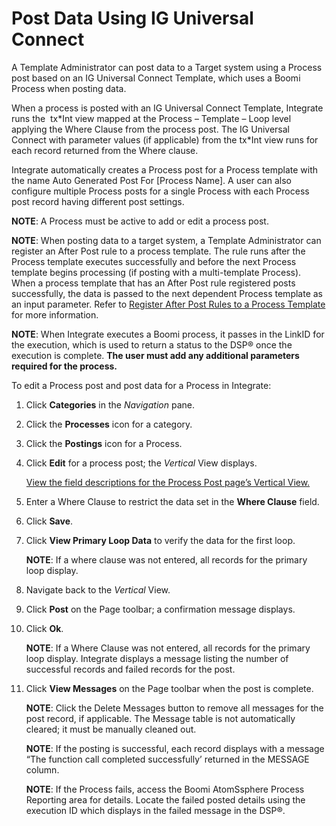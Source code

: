 # Post Data Using IG Universal Connect

A Template Administrator can post data to a Target system using a
Process post based on an IG Universal Connect Template, which uses a
Boomi Process when posting data.

When a process is posted with an IG Universal Connect Template,
Integrate runs the  tx\*Int view mapped at the Process – Template – Loop
level applying the Where Clause from the process post. The IG Universal
Connect with parameter values (if applicable) from the tx\*Int view runs
for each record returned from the Where clause.

Integrate automatically creates a Process post for a Process template
with the name Auto Generated Post For \[Process Name\]. A user can also
configure multiple Process posts for a single Process with each Process
post record having different post settings.

<span style="font-weight: bold;">NOTE</span>: A Process must be active
to add or edit a process post.

<span style="font-weight: bold;">NOTE</span>: When posting data to a
target system, a Template Administrator can register an After Post rule
to a process template. The rule runs after the Process template executes
successfully and before the next Process template begins processing (if
posting with a multi-template Process). When a process template that has
an After Post rule registered posts successfully, the data is passed to
the next dependent Process template as an input parameter. Refer to
[Register After Post Rules to a Process
Template](../Integrate/Use_Cases/Register_After_Post_Rules_to_a_Process_Template_Overview.htm)
for more information.

**NOTE**: When Integrate executes a Boomi process, it passes in the
LinkID for the execution, which is used to return a status to the DSP®
once the execution is complete. **The user must add any additional
parameters required for the process.**

To edit a Process post and post data for a Process in Integrate:  

1.  Click <span style="font-weight: bold;">Categories</span> in the
    <span style="font-style: italic;">Navigation</span> pane.

2.  Click the <span style="font-weight: bold;">Processes</span> icon for
    a category.

3.  Click the <span style="font-weight: bold;">Postings</span> icon for
    a Process.

4.  Click <span style="font-weight: bold;">Edit</span> for a process
    post; the <span style="font-style: italic;">Vertical</span> View
    displays.
    
    [View the field descriptions for the Process Post page’s Vertical
    View.](../Integrate/Page_Desc/Process_Post_H.htm#Process_Post_V_All_Tabs)

5.  Enter a Where Clause to restrict the data set in the
    <span style="font-weight: bold;">Where Clause</span> field.

6.  Click <span style="font-weight: bold;">Save</span>.

7.  Click <span style="font-weight: bold;">View Primary Loop Data</span>
    to verify the data for the first loop.
    
    <span style="font-weight: bold;">NOTE</span>: If a where clause was
    not entered, all records for the primary loop display.

8.  Navigate back to the
    <span style="font-style: italic;">Vertical</span> View.

9.  Click <span style="font-weight: bold;">Post</span> on the Page
    toolbar; a confirmation message displays.

10. Click <span style="font-weight: bold;">Ok</span>.
    
    <span style="font-weight: bold;">NOTE</span>: If a Where Clause was
    not entered, all records for the primary loop display. Integrate
    displays a message listing the number of successful records and
    failed records for the post.

11. Click <span style="font-weight: bold;">View Messages</span> on the
    Page toolbar when the post is complete.
    
    <span style="font-weight: bold;">NOTE</span>: Click the Delete
    Messages button to remove all messages for the post record, if
    applicable. The Message table is not automatically cleared; it must
    be manually cleaned out.
    
    <span style="font-weight: bold;">NOTE</span>: If the posting is
    successful, each record displays with a message “The function call
    completed successfully’ returned in the MESSAGE column.
    
    **NOTE**: If the Process fails, access the Boomi AtomSsphere Process
    Reporting area for details. Locate the failed posted details using
    the execution ID which displays in the failed message in the DSP®.
